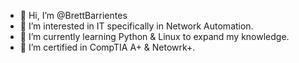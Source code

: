 - 👋 Hi, I’m @BrettBarrientes
- 👀 I’m interested in IT specifically in Network Automation.
- 🌱 I’m currently learning Python & Linux to expand my knowledge.
- 💞️ I’m certified in CompTIA A+ & Netowrk+.

